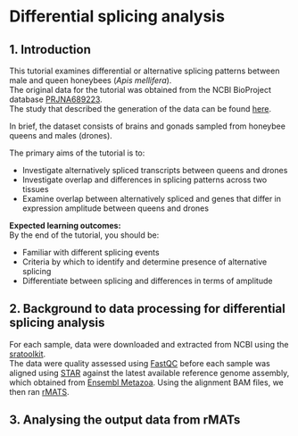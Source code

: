 # Differential splicing analysis  
## 1. Introduction  
This tutorial examines differential or alternative splicing patterns between male and queen
honeybees (_Apis mellifera_).  
The original data for the tutorial was obtained from the NCBI BioProject database [PRJNA689223](https://www.ncbi.nlm.nih.gov/bioproject/?term=PRJNA689223).  
The study that described the generation of the data can be found [here](https://www.ncbi.nlm.nih.gov/pmc/articles/PMC9156628/).  

In brief, the dataset consists of brains and gonads sampled from honeybee queens and males (drones).  

The primary aims of the tutorial is to:
- Investigate alternatively spliced transcripts between queens and drones  
- Investigate overlap and differences in splicing patterns across two tissues  
- Examine overlap between alternatively spliced and genes that differ in expression amplitude between queens and drones    

__Expected learning outcomes:__  
By the end of the tutorial, you should be:
- Familiar with different splicing events  
- Criteria by which to identify and determine presence of alternative splicing  
- Differentiate between splicing and differences in terms of amplitude   

## 2. Background to data processing for differential splicing analysis  
For each sample, data were downloaded and extracted from NCBI using the [sratoolkit](https://github.com/ncbi/sra-tools).  
The data were quality assessed using [FastQC](https://www.bioinformatics.babraham.ac.uk/projects/fastqc/) before each sample
was aligned using [STAR](https://github.com/alexdobin/STAR) against the latest available reference genome assembly, which obtained from [Ensembl Metazoa](https://metazoa.ensembl.org/Apis_mellifera/Info/Index). Using the alignment BAM files, we then ran [rMATS](https://rnaseq-mats.sourceforge.io/download.html).  

## 3. Analysing the output data from rMATs  

